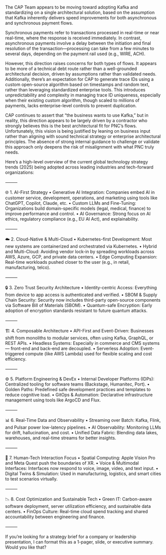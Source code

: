 The CAP Team appears to be moving toward adopting Kafka and standardizing on a single architectural solution, based on the assumption that Kafka inherently delivers speed improvements for both asynchronous and synchronous payment flows.

Synchronous payments refer to transactions processed in real-time or near real-time, where the response is received immediately. In contrast, asynchronous payments involve a delay between the initiation and final resolution of the transaction—processing can take from a few minutes to several days, depending on the payment rail used (e.g., WIRE, ACH).

However, this direction raises concerns for both types of flows. It appears to be more of a technical debt route rather than a well-grounded architectural decision, driven by assumptions rather than validated needs. Additionally, there’s an expectation for CAP to generate trace IDs using a custom open-source algorithm based on timestamps and random text, rather than leveraging standardized enterprise tools. This introduces unpredictability and complexity in managing trace ID uniqueness, especially when their existing custom algorithm, though scaled to millions of payments, lacks enterprise-level controls to prevent duplication.

CAP continues to assert that “the business wants to use Kafka,” but in reality, this direction appears to be largely driven by a contractor who strongly believes this is the best architectural fit for PNC’s flows. Unfortunately, this vision is being justified by leaning on business input rather than aligning with sound technical strategy or enterprise architectural principles. The absence of strong internal guidance to challenge or validate this approach only deepens the risk of misalignment with what PNC truly needs.



Here’s a high-level overview of the current global technology strategy trends (2025) being adopted across leading industries and tech-forward organizations:

⸻

🌐 1. AI-First Strategy
	•	Generative AI Integration: Companies embed AI in customer service, development, operations, and marketing using tools like ChatGPT, Copilot, Claude, etc.
	•	Custom LLMs and Fine-Tuning: Organizations build domain-specific models (legal, medical, finance) to improve performance and control.
	•	AI Governance: Strong focus on AI ethics, regulatory compliance (e.g., EU AI Act), and explainability.

⸻

☁️ 2. Cloud-Native & Multi-Cloud
	•	Kubernetes-first Development: Most new systems are containerized and orchestrated via Kubernetes.
	•	Hybrid and Multi-Cloud: Avoiding vendor lock-in by spreading workloads across AWS, Azure, GCP, and private data centers.
	•	Edge Computing Expansion: Real-time workloads pushed closer to the user (e.g., in retail, manufacturing, telco).

⸻

🔒 3. Zero Trust Security Architecture
	•	Identity-centric Access: Everything from device to app access is authenticated and verified.
	•	SBOM & Supply Chain Security: Security now includes third-party open-source components via Software Bill of Materials (SBOM).
	•	Quantum-safe Encryption: Early adoption of encryption standards resistant to future quantum attacks.

⸻

🏗️ 4. Composable Architecture
	•	API-First and Event-Driven: Businesses shift from monoliths to modular services, often using Kafka, GraphQL, or REST APIs.
	•	Headless Systems: Especially in commerce and CMS systems — front-end and back-end are decoupled.
	•	Serverless Adoption: Event-triggered compute (like AWS Lambda) used for flexible scaling and cost efficiency.

⸻

⚙️ 5. Platform Engineering & DevEx
	•	Internal Developer Platforms (IDPs): Centralized tooling for software teams (Backstage, Humanitec, Port).
	•	Golden Paths: Predefined safe development practices and templates to reduce cognitive load.
	•	GitOps & Automation: Declarative infrastructure management using tools like ArgoCD and Flux.

⸻

📊 6. Real-Time Data and Observability
	•	Streaming over Batch: Kafka, Flink, and Pulsar power low-latency pipelines.
	•	AI Observability: Monitoring LLMs for drift, hallucination, and cost.
	•	Unified Data Fabric: Blending data lakes, warehouses, and real-time streams for better insights.

⸻

📱 7. Human-Tech Interaction Focus
	•	Spatial Computing: Apple Vision Pro and Meta Quest push the boundaries of XR.
	•	Voice & Multimodal Interfaces: Interfaces now respond to voice, image, video, and text input.
	•	Digital Twins & Simulation: Used in manufacturing, logistics, and smart cities to test scenarios virtually.

⸻

📉 8. Cost Optimization and Sustainable Tech
	•	Green IT: Carbon-aware software deployment, server utilization efficiency, and sustainable data centers.
	•	FinOps Culture: Real-time cloud spend tracking and shared accountability between engineering and finance.

⸻

If you’re looking for a strategy brief for a company or leadership presentation, I can format this as a 1-pager, slide, or executive summary. Would you like that?